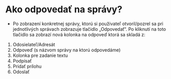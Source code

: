# Ako odpovedať na správy?
-	Po zobrazení konkretnej správy, ktorú si použivateľ otvoril/pozrel sa pri jednotlivých správach zobrazuje tlačidlo „Odpovedať“. Po kliknutí na toto tlačidlo sa zobrazí nová kolonka na odpoveď ktorá sa skladá z:
1.	Odosielateľ/Adresát
2.	Odpoveď (s názvom správy na ktorú odpovedáme)
3.	Kolonka pre zadanie textu
4.	Podpísať
5.	Pridať prílohu
6.	Odoslať
